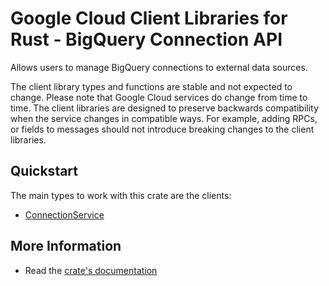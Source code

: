 # Google Cloud Client Libraries for Rust - BigQuery Connection API

<!-- Code generated by sidekick. DO NOT EDIT. -->


Allows users to manage BigQuery connections to external data sources.

The client library types and functions are stable and not expected to change.
Please note that Google Cloud services do change from time to time. The client
libraries are designed to preserve backwards compatibility when the service
changes in compatible ways. For example, adding RPCs, or fields to messages
should not introduce breaking changes to the client libraries.

## Quickstart

The main types to work with this crate are the clients:

- [ConnectionService]

## More Information

- Read the [crate's documentation](https://docs.rs/google-cloud-bigquery-connection-v1/latest/google-cloud-bigquery-connection-v1)

[ConnectionService]: https://docs.rs/google-cloud-bigquery-connection-v1/latest/google_cloud_bigquery_connection_v1/client/struct.ConnectionService.html
